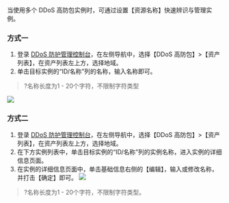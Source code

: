 当使用多个 DDoS 高防包实例时，可通过设置【资源名称】快速辨识与管理实例。
### 方式一
1. 登录 [DDoS 防护管理控制台](https://console.cloud.tencent.com/dayu/overview)，在左侧导航中，选择【DDoS 高防包】>【资产列表】，在资产列表左上方，选择地域。
2. 单击目标实例的“ID/名称”列的名称，输入名称即可。
>?名称长度为1 - 20个字符，不限制字符类型
>
![](https://main.qcloudimg.com/raw/443201cf70af26bfe947fd5028500c4f.png)

### 方式二
1. 登录 [DDoS 防护管理控制台](https://console.cloud.tencent.com/dayu/overview)，在左侧导航中，选择【DDoS 高防包】>【资产列表】，在资产列表左上方，选择地域。
2. 在下方实例列表中，单击目标实例的“ID/名称”列的实例名称，进入实例的详细信息页面。
3. 在实例的详细信息页面中，单击基础信息右侧的【编辑】，输入或修改名称，并打击【确定】即可。
![](https://main.qcloudimg.com/raw/0ce7a20dc66965b226c4cabf4d5b2fb5.png)
>?名称长度为1 - 20个字符，不限制字符类型。
